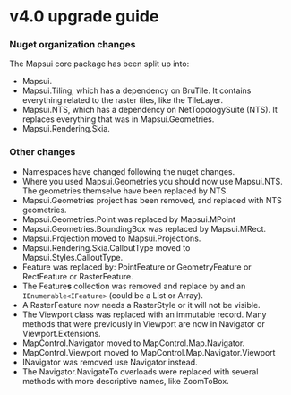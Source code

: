 # v4.0 upgrade guide 

### Nuget organization changes
The Mapsui core package has been split up into:
- Mapsui.
- Mapsui.Tiling, which has a dependency on BruTile. It contains everything related to the raster tiles, like the TileLayer.
- Mapsui.NTS, which has a dependency on NetTopologySuite (NTS). It replaces everything that was in Mapsui.Geometries.
- Mapsui.Rendering.Skia.

### Other changes
- Namespaces have changed following the nuget changes.
- Where you used Mapsui.Geometries you should now use Mapsui.NTS. The geometries themselve have been replaced by NTS.
- Mapsui.Geometries project has been removed, and replaced with NTS geometries.
- Mapsui.Geometries.Point was replaced by Mapsui.MPoint 
- Mapsui.Geometries.BoundingBox was replaced by Mapsui.MRect.
- Mapsui.Projection moved to Mapsui.Projections.
- Mapsui.Rendering.Skia.CalloutType moved to Mapsui.Styles.CalloutType.
- Feature was replaced by: PointFeature or GeometryFeature or RectFeature or RasterFeature.
- The Feature**s** collection was removed and replace by and an `IEnumerable<IFeature>` (could be a List or Array).
- A RasterFeature now needs a RasterStyle or it will not be visible.
- The Viewport class was replaced with an immutable record. Many methods that were previously in Viewport are now in Navigator or Viewport.Extensions.
- MapControl.Navigator moved to MapControl.Map.Navigator.
- MapControl.Viewport moved to MapControl.Map.Navigator.Viewport
- INavigator was removed use Navigator instead.
- The Navigator.NavigateTo overloads were replaced with several methods with more descriptive names, like ZoomToBox.
